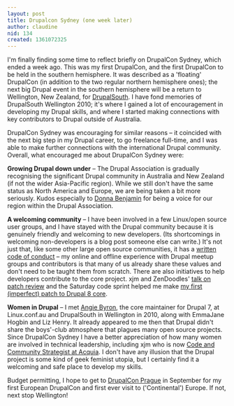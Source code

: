 ```yaml
---
layout: post
title: Drupalcon Sydney (one week later)
author: claudine
nid: 134
created: 1361072325
---
```

I'm finally finding some time to reflect briefly on DrupalCon Sydney, which ended a week ago. This was my first DrupalCon, and the first DrupalCon to be held in the southern hemisphere. It was described as a 'floating' DrupalCon (in addition to the two regular northern hemisphere ones); the next big Drupal event in the southern hemisphere will be a return to Wellington, New Zealand, for [DrupalSouth](http://wellington2014.drupalsouth.net.nz/). I have fond memories of DrupalSouth Wellington 2010; it's where I gained a lot of encouragement in developing my Drupal skills, and where I started making connections with key contributors to Drupal outside of Australia.

DrupalCon Sydney was encouraging for similar reasons – it coincided with the next big step in my Drupal career, to go freelance full-time, and I was able to make further connections with the international Drupal community. Overall, what encouraged me about DrupalCon Sydney were:

**Growing Drupal down under** – The Drupal Association is gradually recognising the significant Drupal community in Australia and New Zealand (if not the wider Asia-Pacific region). While we still don't have the same status as North America and Europe, we are being taken a bit more seriously. Kudos especially to [Donna Benjamin](http://kattekrab.net/) for being a voice for our region within the Drupal Association.

**A welcoming community** – I have been involved in a few Linux/open source user groups, and I have stayed with the Drupal community because it is genuinely friendly and welcoming to new developers. (Its shortcomings in welcoming non-developers is a blog post someone else can write.) It's not just that, like some other large open source communities, it has a [written code of conduct](http://drupal.org/dcoc) – my online and offline experience with Drupal meetup groups and contributors is that many of us already share these values and don't need to be taught them from scratch. There are also initiatives to help developers contribute to the core project. xjm and ZenDoodles' [talk on patch review](http://xjm.drupalgardens.com/review-guide) and the Saturday code sprint helped me make [my first (imperfect) patch to Drupal 8 core](http://drupalcode.org/project/drupal.git/commit/4bbff16).

**Women in Drupal** – I met [Angie Byron](http://webchick.net/), the core maintainer for Drupal 7, at Linux.conf.au and DrupalSouth in Wellington in 2010, along with EmmaJane Hogbin and Liz Henry. It already appeared to me then that Drupal didn't share the boys'-club atmosphere that plagues many open source projects. Since DrupalCon Sydney I have a better appreciation of how many women are involved in technical leadership, including xjm who is now [Code and Community Strategist at Acquia](http://xjm.drupalgardens.com/blog/my-new-job-octo). I don't have any illusion that the Drupal project is some kind of geek feminist utopia, but I certainly find it a welcoming and safe place to develop my skills.

Budget permitting, I hope to get to [DrupalCon Prague](http://prague2013.drupal.org/) in September for my first European DrupalCon and first ever visit to ('Continental') Europe. If not, next stop Wellington!
